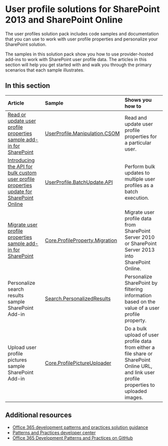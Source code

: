 # User profile solutions for SharePoint 2013 and SharePoint Online

The user profiles solution pack includes code samples and documentation that you can use to work with user profile properties and personalize your SharePoint solution.

The samples in this solution pack show you how to use provider-hosted add-ins to work with SharePoint user profile data. The articles in this section will help you get started with and walk you through the primary scenarios that each sample illustrates. 

## In this section

|**Article**|**Sample**|**Shows you how to**|
|:-----|:-----|:-----|
|[Read or update user profile properties sample add-in for SharePoint](Read-or-update-user-profile-properties-sample-app-for-SharePoint.md)|[UserProfile.Manipulation.CSOM](https://github.com/OfficeDev/PnP/tree/dev/Samples/UserProfile.Manipulation.CSOM)|Read and update user profile properties for a particular user. 
|[Introducing the API for bulk custom user profile properties update for SharePoint Online](Bulk-upload-documents-sample-app-for-SharePoint.md)|[UserProfile.BatchUpdate.API](https://github.com/SharePoint/PnP/tree/master/Samples/UserProfile.BatchUpdate.API)|Perform bulk updates to multiple user profiles as a batch execution. 
|[Migrate user profile properties sample add-in for SharePoint](Migrate-user-profile-properties-sample-app-for-SharePoint.md)|[Core.ProfileProperty.Migration](https://github.com/OfficeDev/PnP/tree/dev/Samples/Core.ProfileProperty.Migration)|Migrate user profile data from SharePoint Server 2010 or SharePoint Server 2013 into SharePoint Online.
|Personalize search results sample SharePoint Add-in|[Search.PersonalizedResults](https://github.com/OfficeDev/PnP/tree/dev/Samples/Search.PersonalizedResults)|Personalize SharePoint by filtering information based on the value of a user profile property. 
|Upload user profile pictures sample SharePoint Add-in|[Core.ProfilePictureUploader](https://github.com/OfficeDev/PnP/tree/dev/Samples/Core.ProfilePictureUploader)|Do a bulk upload of user profile data from either a file share or SharePoint Online URL, and link user profile properties to uploaded images.

## Additional resources 

* [Office 365 development patterns and practices solution guidance](Office-365-development-patterns-and-practices-solution-guidance.md)
* [Patterns and Practices developer center](http://dev.office.com/patterns-and-practices)
* [Office 365 Development Patterns and Practices on GitHub](https://github.com/OfficeDev/PnP)
